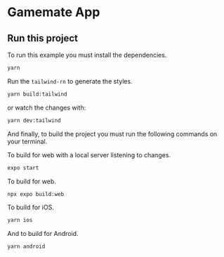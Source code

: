 # Gamemate App

## Run this project

To run this example you must install the dependencies.

```bash
yarn
```

Run the `tailwind-rn` to generate the styles.

```bash
yarn build:tailwind
```

or watch the changes with:

```bash
yarn dev:tailwind
```

And finally, to build the project you must run the following commands on your terminal.

To build for web with a local server listening to changes.

```bash
expo start
```

To build for web.

```bash
npx expo build:web
```

To build for iOS.

```bash
yarn ios
```

And to build for Android.

```bash
yarn android
```
